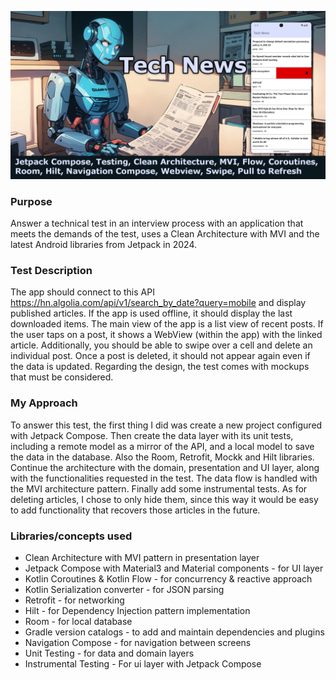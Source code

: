 ![top](/imgs/newsapp.jpg)

### **Purpose**

Answer a technical test in an interview process with an application that meets the demands of the
test, uses a Clean Architecture with MVI and the latest Android libraries from Jetpack in 2024.

### **Test Description**

The app should connect to this API https://hn.algolia.com/api/v1/search_by_date?query=mobile and
display published articles.
If the app is used offline, it should display the last downloaded items.
The main view of the app is a list view of recent posts. If the user taps on a post, it shows a
WebView (within the app) with the linked article.
Additionally, you should be able to swipe over a cell and delete an individual post. Once a post is
deleted, it should not appear again even if the data is updated.
Regarding the design, the test comes with mockups that must be considered.

### **My Approach**

To answer this test, the first thing I did was create a new project configured with Jetpack Compose.
Then create the data layer with its unit tests, including a remote model as a mirror of the API, and
a local model to save the data in the database. Also the Room, Retrofit, Mockk and Hilt libraries.
Continue the architecture with the domain, presentation and UI layer, along with the functionalities
requested in the test. The data flow is handled with the MVI architecture pattern. Finally add some
instrumental tests.
As for deleting articles, I chose to only hide them, since this way it would be easy to add
functionality that recovers those articles in the future.

### **Libraries/concepts used**

* Clean Architecture with MVI pattern in presentation layer
* Jetpack Compose with Material3 and Material components - for UI layer
* Kotlin Coroutines & Kotlin Flow - for concurrency & reactive approach
* Kotlin Serialization converter - for JSON parsing
* Retrofit - for networking
* Hilt - for Dependency Injection pattern implementation
* Room - for local database
* Gradle version catalogs - to add and maintain dependencies and plugins
* Navigation Compose - for navigation between screens
* Unit Testing - for data and domain layers
* Instrumental Testing - For ui layer with Jetpack Compose
